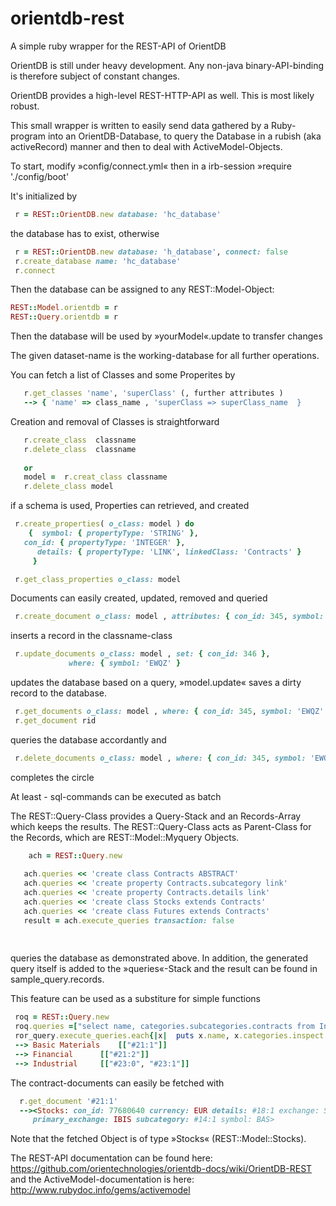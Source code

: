 # orientdb-rest
A simple ruby wrapper for the REST-API of OrientDB


OrientDB is still under heavy development. Any non-java binary-API-binding is therefore subject of constant changes.

OrientDB provides a high-level REST-HTTP-API as well. This is most likely robust.

This small wrapper is written to easily send data gathered by a Ruby-program into an OrientDB-Database,
to query the Database in a rubish (aka activeRecord) manner and then to deal with ActiveModel-Objects.

To start, modify »config/connect.yml«
then in a irb-session
»require './config/boot'

It's initialized by

```ruby
 r = REST::OrientDB.new database: 'hc_database'
```
the database has to exist, otherwise

```ruby
 r = REST::OrientDB.new database: 'h_database', connect: false
 r.create_database name: 'hc_database'
 r.connect
```

Then the database can be assigned to any REST::Model-Object:
```ruby
REST::Model.orientdb = r
REST::Query.orientdb = r
```
Then the database will be used by »yourModel«.update  to transfer changes


The given dataset-name is the working-database for all further operations.
 
You can fetch a list of Classes  and some Properites by
 ``` ruby
    r.get_classes 'name', 'superClass' (, further attributes )
    --> { 'name' => class_name , 'superClass => superClass_name  }
 ```
 
 
Creation and removal of Classes is straightforward
 ```ruby
    r.create_class  classname
    r.delete_class  classname
    
    or
    model =  r.creat_class classname
    r.delete_class model
 ```
if a schema is used, Properties can retrieved, and created
 ```ruby
  r.create_properties( o_class: model ) do
     {	symbol: { propertyType: 'STRING' },
	con_id: { propertyType: 'INTEGER' },
       details: { propertyType: 'LINK', linkedClass: 'Contracts' }
      }

  r.get_class_properties o_class: model 
 ```
 
Documents can easily created, updated, removed and queried
 ```ruby
  r.create_document o_class: model , attributes: { con_id: 345, symbol: 'EWQZ' }

 ```
  inserts a record in the classname-class 

 ```ruby
  r.update_documents o_class: model , set: { con_id: 346 },
		      where: { symbol: 'EWQZ' } 

 ```
 updates the database based on a query, 
 »model.update« saves a dirty record to the database.
 

 ```ruby
  r.get_documents o_class: model , where: { con_id: 345, symbol: 'EWQZ' }
  r.get_document rid 

 ```
 queries the database accordantly and

 ```ruby
  r.delete_documents o_class: model , where: { con_id: 345, symbol: 'EWQZ' }

 ```
 completes the circle
 


At least - sql-commands can be executed as batch

The REST::Query-Class provides a Query-Stack and an Records-Array which keeps the results.
The REST::Query-Class acts as Parent-Class for the Records, which are REST::Model::Myquery Objects.

```ruby
    ach = REST::Query.new
    
   ach.queries << 'create class Contracts ABSTRACT'
   ach.queries << 'create property Contracts.subcategory link'
   ach.queries << 'create property Contracts.details link'
   ach.queries << 'create class Stocks extends Contracts'
   ach.queries << 'create class Futures extends Contracts'
   result = ach.execute_queries transaction: false
   
   

```
  queries the database as demonstrated above. In addition, the generated query itself is added to the »queries«-Stack and the result can be found in sample_query.records.
  
This feature can be used as a substiture for simple functions

```ruby
 roq = REST::Query.new
 roq.queries =["select name, categories.subcategories.contracts from Industries  where name containstext     …'ial'"]
 ror_query.execute_queries.each{|x|  puts x.name, x.categories.inspect }
 --> Basic Materials 	[["#21:1"]]
 --> Financial  	[["#21:2"]]
 --> Industrial 	[["#23:0", "#23:1"]]
```

The contract-documents can easily be fetched with 
```ruby
  r.get_document '#21:1'
  --><Stocks: con_id: 77680640 currency: EUR details: #18:1 exchange: SMART local_symbol: BAS 
     primary_exchange: IBIS subcategory: #14:1 symbol: BAS>
```
Note that the fetched Object is of type »Stocks« (REST::Model::Stocks).

The REST-API documentation can be found here: https://github.com/orientechnologies/orientdb-docs/wiki/OrientDB-REST
and the ActiveModel-documentation is here: http://www.rubydoc.info/gems/activemodel
 
 
 
 
 


